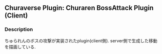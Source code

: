 ## Churaverse Plugin: Churaren BossAttack Plugin (Client)

### Description

ちゅられんのボスの攻撃が実装されたplugin(client側).
server側で生成した移動を描画している.
